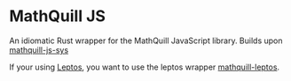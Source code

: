 # MathQuill JS
An idiomatic Rust wrapper for the MathQuill JavaScript library.
Builds upon [mathquill-js-sys](https://lib.rs/mathquill-js-sys)

If your using [Leptos](https://lib.rs/leptos), you want to use the leptos wrapper [mathquill-leptos](https://lib.rs/mathquill-leptos).
